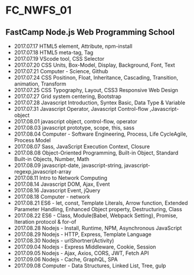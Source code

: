 # FC_NWFS_01

<!--
page_number: true
$size: A4
footer : Fastcampus 웹 프로그래밍 & 프론트엔드 개발 스쿨, 2017
-->

## FastCamp Node.js Web Programming School  
  
- 2017.07.17 HTML5 element, Attribute, npm-install  
- 2017.07.18 HTML5 meta-tag, Tag  
- 2017.07.19 VScode tool, CSS Selector  
- 2017.07.20 CSS Units, Box-Model, Display, Background, Font, Text  
- 2017.07.21 Computer - Science, Github  
- 2017.07.24 CSS Positinon, Float, Inheritance, Cascading, Transition, animation, Transform  
- 2017.07.25 CSS Typography, Layout, CSS3 Responsive Web Design  
- 2017.07.27 Grid system centering, Bootstrap  
- 2017.07.28 Javascript Introduction, Syntex Basic, Data Type & Variable  
- 2017.07.31 Javascript Operator, Javascript Control-flow ,Javascript-object  
- 2017.08.01 javascript object, control-flow, operator  
- 2017.08.03 javascript prototype, scope, this, sass  
- 2017.08.04 Computer - Software Engineering, Process, Life CycleAgile, Process Model  
- 2017.08.07 Sass, JavaScript Execution Context, Closure  
- 2017.08.08 Object-Oriented Programming, Built-in Object, Standard Built-in Objects, Number, Math
- 2017.08.09 javascript-date, javascript-string, javascript-regexp,javascript-array  
- 2017.08.11 Intro to Network Computing  
- 2017.08.14 Javascript DOM, Ajax, Event  
- 2017.08.16 Javascript Event, jQuery  
- 2017.08.18 Computer - network  
- 2017.08.21 ES6 - let, const, Template Literals, Arrow function, Extended Parameter Handling, Enhanced Object property, Destructuring, Class  
- 2017.08.22 ES6 - Class, Module(Babel, Webpack Setting), Promise, Iteration protocol & for-of  
- 2017.08.28 Nodejs - Install, Runtime, NPM, Asynchronous JavaScript  
- 2017.08.29 Nodejs - HTTP, Express, Template Language  
- 2017.08.30 Nodejs - urlShortner(Activity)  
- 2017.09.04 Nodejs - Express Middleware, Cookie, Session  
- 2017.09.05 Nodejs - Ajax, Axios, CORS, JWT, Fetch API  
- 2017.09.06 Nodejs - Cache, GraphQL, SPA  
- 2017.09.08 Computer - Data Structures, Linked List, Tree, gulp  
